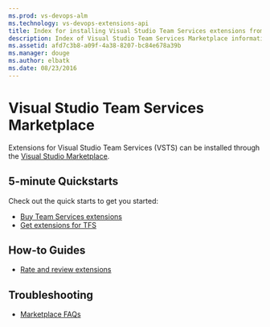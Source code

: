 ```yaml
---
ms.prod: vs-devops-alm
ms.technology: vs-devops-extensions-api
title: Index for installing Visual Studio Team Services extensions from the Marketplace
description: Index of Visual Studio Team Services Marketplace information
ms.assetid: afd7c3b8-a09f-4a38-8207-bc84e678a39b
ms.manager: douge
ms.author: elbatk
ms.date: 08/23/2016
---
```


# Visual Studio Team Services Marketplace

Extensions for Visual Studio Team Services (VSTS) can be installed through the [Visual Studio Marketplace](https://marketplace.visualstudio.com).

## 5-minute Quickstarts 
Check out the quick starts to get you started:
* [Buy Team Services extensions](./get-vsts-extensions.md)
* [Get extensions for TFS](./get-tfs-extensions.md)

## How-to Guides
* [Rate and review extensions](./rating-and-review.md)

## Troubleshooting
* [Marketplace FAQs](./faq-extensions.md)




